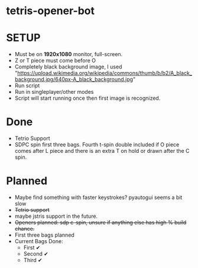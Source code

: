 # tetris-opener-bot

# SETUP
- Must be on **1920x1080** monitor, full-screen.
- Z or T piece must come before O
- Completely black background image, I used "https://upload.wikimedia.org/wikipedia/commons/thumb/b/b2/A_black_background.jpg/640px-A_black_background.jpg"
- Run script
- Run in singleplayer/other modes
- Script will start running once then first image is recognized.



# Done
- Tetrio Support
- SDPC spin first three bags. Fourth t-spin double included if O piece comes after L piece and there is an extra T on hold or drawn after the C spin.

# Planned
- Maybe find something with faster keystrokes? pyautogui seems a bit slow
- ~~Tetrio support~~
- maybe jstris support in the future.
- ~~Openers planned: sdp c-spin, unsure if anything else has high % build chance.~~
- First three bags planned
- Current Bags Done: 
    - First ✔
    - Second ✔
    - Third ✔

  
